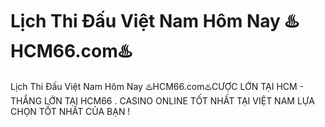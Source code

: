 # Lịch Thi Đấu Việt Nam Hôm Nay ♨️HCM66.com♨️

Lịch Thi Đấu Việt Nam Hôm Nay ♨️HCM66.com♨️CƯỢC LỚN TẠI HCM - THẮNG LỚN TẠI HCM66 . CASINO ONLINE TỐT NHẤT TẠI VIỆT NAM LỰA CHỌN TỐT NHẤT CỦA BẠN !
